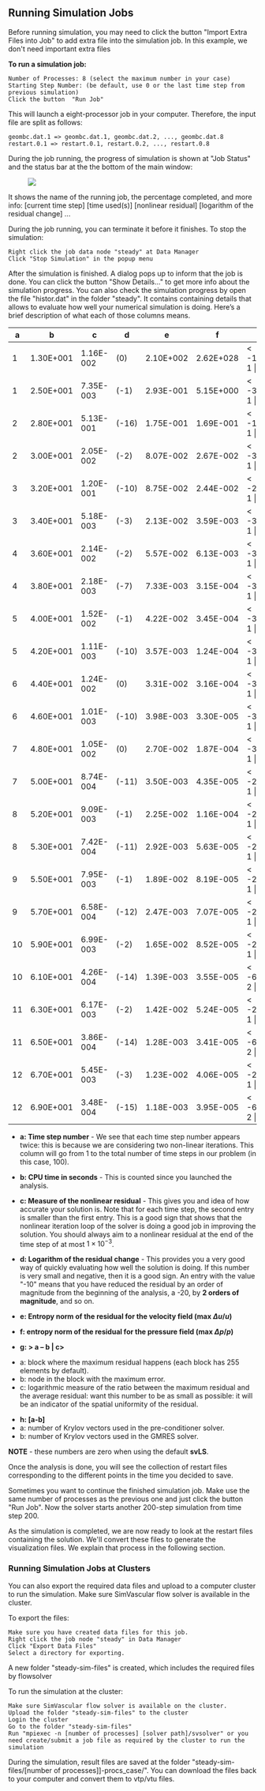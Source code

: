 ## Running Simulation Jobs

Before running simulation, you may need to click the button "Import Extra Files into Job" to add extra file into the simulation job. In this example, we don't need important extra files

**To run a simulation job:**

    Number of Processes: 8 (select the maximum number in your case)
    Starting Step Number: (be default, use 0 or the last time step from previous simulation)
    Click the button  "Run Job"

This will launch a eight-processor job in your computer. Therefore, the input file are split as follows:

```
geombc.dat.1 => geombc.dat.1, geombc.dat.2, ..., geombc.dat.8
restart.0.1 => restart.0.1, restart.0.2, ..., restart.0.8
```

During the job running, the progress of simulation is shown at "Job Status" and the status bar at the the bottom of the main window:

<figure>
  <img class="svImg scImgMd" src="flowsolver/imgs/simulationstatus.png">
  <figcaption class="svCaption" ></figcaption>
</figure>

It shows the name of the running job, the percentage completed, and more info: [current time step] [time used(s)] [nonlinear residual] [logarithm of the residual change] ...

During the job running, you can terminate it before it finishes. To stop the simulation:

    Right click the job data node "steady" at Data Manager
    Click "Stop Simulation" in the popup menu

After the simulation is finished. A dialog pops up to inform that the job is done. You can click the button "Show Details..." to get more info about the simulation progress. You can also check the simulation progress by open the file "histor.dat" in the folder "steady". It contains containing details that allows to evaluate how well your numerical simulation is doing. Here’s a brief description of what each of those columns means.

<table class='table borderless' id="solverTable">
<thead>
<tr>
  <th>a</th>
  <th>b</th>
  <th>c</th>
  <th>d</th>
  <th>e</th>  
  <th>f</th>  
  <th>g</th>  
  <th>h</th>  
</tr>
</thead>
<tr>
<td> 1 </td>
<td> 1.30E+001 </td>
<td> 1.16E-002 </td>
<td> (0) </td>
<td> 2.10E+002 </td>
<td> 2.62E+028 </td>
<td> &lt; -10474 1 | 15 &gt; </td>
<td> [199-190] </td>
</tr>

<tr>
<td> 1 </td>
<td> 2.50E+001 </td>
<td> 7.35E-003 </td>
<td> (-1) </td>
<td> 2.93E-001 </td>
<td> 5.15E+000 </td>
<td> &lt; -3237 1 | 13&gt; </td>
<td> [117-200] </td>
</tr>

<tr>
<td> 2 </td>
<td> 2.80E+001 </td>
<td> 5.13E-001 </td>
<td> (-16) </td>
<td> 1.75E-001 </td>
<td> 1.69E-001 </td>
<td> &lt; -1357 1 | 5&gt; </td>
<td> [63-1] </td>
</tr>

<tr>
<td> 2 </td>
<td> 3.00E+001 </td>
<td> 2.05E-002 </td>
<td> (-2) </td>
<td> 8.07E-002 </td>
<td> 2.67E-002 </td>
<td> &lt; -3286 1 | 11&gt; </td>
<td> [21-13] </td>
</tr>

<tr>
<td> 3 </td>
<td> 3.20E+001 </td>
<td> 1.20E-001 </td>
<td> (-10) </td>
<td> 8.75E-002 </td>
<td> 2.44E-002 </td>
<td> &lt; -2342 1 | 7&gt; </td>
<td> [36-1] </td>
</tr>

<tr>
<td> 3 </td>
<td> 3.40E+001 </td>
<td> 5.18E-003 </td>
<td> (-3) </td>
<td> 2.13E-002 </td>
<td> 3.59E-003 </td>
<td> &lt; -3277 1 | 10&gt; </td>
<td> [6-6] </td>
</tr>

<tr>
<td> 4 </td>
<td> 3.60E+001 </td>
<td> 2.14E-002 </td>
<td> (-2) </td>
<td> 5.57E-002 </td>
<td> 6.13E-003 </td>
<td> &lt; -3146 1 | 9&gt; </td>
<td> [24-2] </td>
</tr>

<tr>
<td> 4 </td>
<td> 3.80E+001 </td>
<td> 2.18E-003 </td>
<td> (-7) </td>
<td> 7.33E-003 </td>
<td> 3.15E-004 </td>
<td> &lt; -3233 1 | 11&gt; </td>
<td> [9-5] </td>
</tr>

<tr>
<td> 5 </td>
<td> 4.00E+001 </td>
<td> 1.52E-002 </td>
<td> (-1) </td>
<td> 4.22E-002 </td>
<td> 3.45E-004 </td>
<td> &lt; -3141 1 | 10&gt; </td>
<td> [27-3] </td>
</tr>

<tr>
<td> 5 </td>
<td> 4.20E+001 </td>
<td> 1.11E-003 </td>
<td> (-10) </td>
<td> 3.57E-003 </td>
<td> 1.24E-004 </td>
<td> &lt; -3237 1 | 12&gt; </td>
<td> [7-5] </td>
</tr>

<tr>
<td> 6 </td>
<td> 4.40E+001 </td>
<td> 1.24E-002 </td>
<td> (0) </td>
<td> 3.31E-002 </td>
<td> 3.16E-004 </td>
<td> &lt; -3024 1 | 10&gt; </td>
<td> [16-2] </td>
</tr>

<tr>
<td> 6 </td>
<td> 4.60E+001 </td>
<td> 1.01E-003 </td>
<td> (-10) </td>
<td> 3.98E-003 </td>
<td> 3.30E-005 </td>
<td> &lt; -3220 1 | 11&gt; </td>
<td> [6-5] </td>
</tr>

<tr>
<td> 7 </td>
<td> 4.80E+001 </td>
<td> 1.05E-002 </td>
<td> (0) </td>
<td> 2.70E-002 </td>
<td> 1.87E-004 </td>
<td> &lt; -3019 1 | 10&gt; </td>
<td> [8-2] </td>
</tr>

<tr>
<td> 7 </td>
<td> 5.00E+001 </td>
<td> 8.74E-004 </td>
<td> (-11) </td>
<td> 3.50E-003 </td>
<td> 4.35E-005 </td>
<td> &lt; -2993 1 | 11&gt; </td>
<td> [5-5] </td>
</tr>

<tr>
<td> 8 </td>
<td> 5.20E+001 </td>
<td> 9.09E-003 </td>
<td> (-1) </td>
<td> 2.25E-002 </td>
<td> 1.16E-004 </td>
<td> &lt; -2993 1 | 10&gt; </td>
<td> [8-2] </td>
</tr>

<tr>
<td> 8 </td>
<td> 5.30E+001 </td>
<td> 7.42E-004 </td>
<td> (-11) </td>
<td> 2.92E-003 </td>
<td> 5.63E-005 </td>
<td> &lt; -2871 1 | 12&gt; </td>
<td> [5-5] </td>
</tr>

<tr>
<td> 9 </td>
<td> 5.50E+001 </td>
<td> 7.95E-003 </td>
<td> (-1) </td>
<td> 1.89E-002 </td>
<td> 8.19E-005 </td>
<td> &lt; -2876 1 | 10&gt; </td>
<td> [7-2] </td>
</tr>

<tr>
<td> 9 </td>
<td> 5.70E+001 </td>
<td> 6.58E-004 </td>
<td> (-12) </td>
<td> 2.47E-003 </td>
<td> 7.07E-005 </td>
<td> &lt; -2850 1 | 12&gt; </td>
<td> [7-5] </td>
</tr>

<tr>
<td> 10 </td>
<td> 5.90E+001 </td>
<td> 6.99E-003 </td>
<td> (-2) </td>
<td> 1.65E-002 </td>
<td> 8.52E-005 </td>
<td> &lt; -2871 1 | 10&gt; </td>
<td> [11-3] </td>
</tr>

<tr>
<td> 10 </td>
<td> 6.10E+001 </td>
<td> 4.26E-004 </td>
<td> (-14) </td>
<td> 1.39E-003 </td>
<td> 3.55E-005 </td>
<td> &lt; -6284 2 | 11&gt; </td>
<td> [7-5] </td>
</tr>

<tr>
<td> 11 </td>
<td> 6.30E+001 </td>
<td> 6.17E-003 </td>
<td> (-2) </td>
<td> 1.42E-002 </td>
<td> 5.24E-005 </td>
<td> &lt; -2845 1 | 10&gt; </td>
<td> [6-3] </td>
</tr>

<tr>
<td> 11 </td>
<td> 6.50E+001 </td>
<td> 3.86E-004 </td>
<td> (-14) </td>
<td> 1.28E-003 </td>
<td> 3.41E-005 </td>
<td> &lt; -6284 2 | 11&gt; </td>
<td> [8-5] </td>
</tr>

<tr>
<td> 12 </td>
<td> 6.70E+001 </td>
<td> 5.45E-003 </td>
<td> (-3) </td>
<td> 1.23E-002 </td>
<td> 4.06E-005 </td>
<td> &lt; -2728 1 | 10&gt; </td>
<td> [7-3] </td>
</tr>

<tr>
<td> 12 </td>
<td> 6.90E+001 </td>
<td> 3.48E-004 </td>
<td> (-15) </td>
<td> 1.18E-003 </td>
<td> 3.95E-005 </td>
<td> &lt; -6284 2 | 11&gt; </td>
<td> [9-6] </td>
</tr>
</table>

- **a: Time step number** - We see that each time step number appears twice: this is because we are considering two non-linear iterations. This column will go from 1 to the total number of time steps in our problem (in this case, 100).

- **b: CPU time in seconds** - This is counted since you launched the analysis.

- **c: Measure of the nonlinear residual** - This gives you and idea of how accurate your solution is. Note that for each time step, the second entry is smaller than the first entry. This is a good sign that shows that the nonlinear iteration loop of the solver is doing a good job in improving the solution. You should always aim to a nonlinear residual at the end of the time step of at most $1\times10^{-3}$.

- **d: Logarithm of the residual change** - This provides you a very good way of quickly evaluating how well the solution is doing. If this number is very small and negative, then it is a good sign. An entry with the value "-10" means that you have reduced the residual by an order of magnitude from the beginning of the analysis, a -20, by **2 orders of magnitude**, and so on.

- **e: Entropy norm of the residual for the velocity field (max $\Delta u/ u$)**

- **f: entropy norm of the residual for the pressure field (max $\Delta p/ p$)**

- **g: &gt; a – b | c&gt;**

* a: block where the maximum residual happens (each block has 255 elements by default).
* b: node in the block with the maximum error.
* c: logarithmic measure of the ratio between the maximum residual and the average residual: want this number to be as small as possible: it will be an
  indicator of the spatial uniformity of the residual.

- **h: [a-b]**
- a: number of Krylov vectors used in the pre-conditioner solver.
- b: number of Krylov vectors used in the GMRES solver.

**NOTE** - these numbers are zero when using the default **svLS**.

Once the analysis is done, you will see the collection of restart files corresponding to the different points in the time you decided to save.

Sometimes you want to continue the finished simulation job. Make use the same number of processes as the previous one and just click the button "Run Job". Now the solver starts another 200-step simulation from time step 200.

As the simulation is completed, we are now ready to look at the restart files containing the solution. We'll convert these files to generate the visualization files. We explain that process in the following section.

### Running Simulation Jobs at Clusters

You can also export the required data files and upload to a computer cluster to run the simulation. Make sure SimVascular flow solver is available in the cluster.

To export the files:

    Make sure you have created data files for this job.
    Right click the job node "steady" in Data Manager
    Click "Export Data Files"
    Select a directory for exporting.

A new folder "steady-sim-files" is created, which includes the required files by flowsolver

To run the simulation at the cluster:

    Make sure SimVascular flow solver is available on the cluster.
    Upload the folder "steady-sim-files" to the cluster
    Login the cluster
    Go to the folder "steady-sim-files"
    Run "mpiexec -n [number of processes] [solver path]/svsolver" or you need create/submit a job file as required by the cluster to run the simulation

During the simulation, result files are saved at the folder "steady-sim-files/[number of processes]]-procs_case/". You can download the files back to your computer and convert them to vtp/vtu files.
